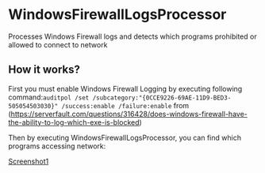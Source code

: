 # WindowsFirewallLogsProcessor
Processes Windows Firewall logs and detects which programs prohibited or allowed to connect to network

## How it works?

First you must enable Windows Firewall Logging by executing following command:`auditpol /set /subcategory:"{0CCE9226-69AE-11D9-BED3-505054503030}" /success:enable /failure:enable` from (https://serverfault.com/questions/316428/does-windows-firewall-have-the-ability-to-log-which-exe-is-blocked)

Then by executing WindowsFirewallLogsProcessor, you can find which programs accessing network:

[Screenshot1](dox/Capture.PNG)
